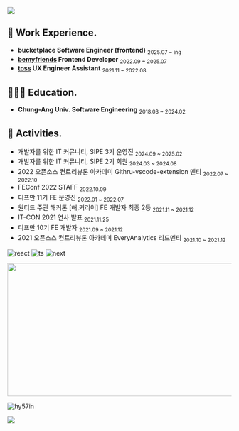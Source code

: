 ![](https://capsule-render.vercel.app/api?type=waving&height=250&color=gradient&text=Hyojiin%20Kim&textBg=false&section=header&fontAlign=50&fontAlignY=40)

## 🍎 Work Experience.

- **bucketplace Software Engineer (frontend)** <sub>2025.07 ~ ing</sub>
- **[bemyfriends](https://www.bemyfriends.com) Frontend Developer** <sub>2022.09 ~ 2025.07</sub>
- **[toss](https://toss.im/) UX Engineer Assistant** <sub>2021.11 ~ 2022.08</sub>

## 👩🏻‍🎓 Education.

- **Chung-Ang Univ. Software Engineering** <sub>2018.03 ~ 2024.02</sub>

## 🐤 Activities.

- 개발자를 위한 IT 커뮤니티, SIPE 3기 운영진 <sub>2024.09 ~ 2025.02</sub>
- 개발자를 위한 IT 커뮤니티, SIPE 2기 회원 <sub>2024.03 ~ 2024.08</sub>
- 2022 오픈소스 컨트리뷰톤 아카데미 Githru-vscode-extension 멘티 <sub>2022.07 ~ 2022.10</sub>
- FEConf 2022 STAFF <sub>2022.10.09</sub>
- 디프만 11기 FE 운영진 <sub>2022.01 ~ 2022.07</sub>
- 원티드 주관 해커톤 [해,커리어] FE 개발자 최종 2등 <sub>2021.11 ~ 2021.12</sub>
- IT-CON 2021 연사 발표 <sub>2021.11.25</sub>
- 디프만 10기 FE 개발자 <sub>2021.09 ~ 2021.12</sub>
- 2021 오픈소스 컨트리뷰톤 아카데미 EveryAnalytics 리드멘티 <sub>2021.10 ~ 2021.12</sub>


![react](https://img.shields.io/badge/React-20232A?style=for-the-badge&logo=react&logoColor=61DAFB) ![ts](https://img.shields.io/badge/TypeScript-007ACC?style=for-the-badge&logo=typescript&logoColor=white) ![next](https://img.shields.io/badge/Next.js-000?logo=nextdotjs&logoColor=fff&style=for-the-badge)

<a href="https://github.com/devxb/gitanimals">
<img
  src="https://render.gitanimals.org/farms/hy57in"
  width="600"
  height="300"
/>
</a>

<p><img align="center" src="https://github-readme-stats.vercel.app/api?username=hy57in&show_icons=true&locale=en" alt="hy57in" /></p>
<a href="https://hits.seeyoufarm.com"><img src="https://hits.seeyoufarm.com/api/count/incr/badge.svg?url=https%3A%2F%2Fgithub.com%2Fhy57in&count_bg=%23FF9A87&title_bg=%23555555&icon=&icon_color=%23E7E7E7&title=hits&edge_flat=true"/></a>
